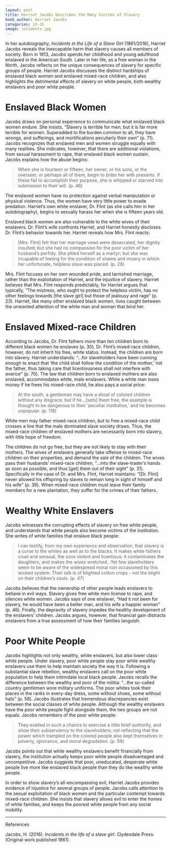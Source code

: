 ```yaml
---
layout: post
title: Harriet Jacobs Describes the Many Victims of Slavery
book_author: Harriet Jacobs
categories: 13-15
image: incidents.jpg
---
```



In her autobiography, _Incidents in the Life of a Slave Girl_ (1861/2016), Harriet Jacobs reveals the inescapable harm that slavery causes all members of society. Born in 1813, Jacobs spends her childhood and young adulthood enslaved in the American South. Later in her life, as a free woman in the North, Jacobs reflects on the unique consequences of slavery for specific groups of people. Harriet Jacobs discusses the distinct hardships of enslaved black women and enslaved mixed-race children, and also highlights the detrimental effects of slavery on white people, both wealthy enslavers and poor white people.

# Enslaved Black Women

Jacobs draws on personal experience to communicate what enslaved black women endure. She insists, “Slavery is terrible for men; but it is far more terrible for women. Superadded to the burden common to all, they have wrongs, and sufferings, and mortifications peculiarly their own” (p. 71). Jacobs recognizes that enslaved men and women struggle equally with many realities. She indicates, however, that there are additional violations, from sexual harassment to rape, that enslaved black women sustain. Jacobs explains how the abuse begins:

> When she is fourteen or fifteen, her owner, or his sons, or the overseer, or perhaps all of them, begin to bribe her with presents. If these fail to accomplish their purpose, she is whipped or starved into submission to their will. (p. 46)

The enslaved women have no protection against verbal manipulation or physical violence. Thus, the women have very little power to evade predation. Harriet’s own white enslaver, Dr. Flint (as she calls him in her autobiography), begins to sexually harass her when she is fifteen years old.

Enslaved black women are also vulnerable to the white wives of their enslavers. Dr. Flint’s wife confronts Harriet, and Harriet honestly discloses Dr. Flint’s behavior towards her. Harriet reveals how Mrs. Flint reacts:

> [Mrs. Flint] felt that her marriage vows were desecrated, her dignity insulted; but she had no compassion for the poor victim of her husband’s perfidy. She pitied herself as a martyr; but she was incapable of feeling for the condition of shame and misery in which her unfortunate, helpless slave was placed. (p. 28)

Mrs. Flint focuses on her own wounded pride, and tarnished marriage, rather than the exploitation of Harriet, and the injustice of slavery. Harriet believes that Mrs. Flint responds predictably, for Harriet argues that typically, “The mistress, who ought to protect the helpless victim, has no other feelings towards [the slave girl] but those of jealousy and rage” (p. 23). Harriet, like many other enslaved black women, lives caught between the unwanted attention of the white man and woman that bind her.


# Enslaved Mixed-race Children

According to Jacobs, Dr. Flint fathers more than ten children born to different black women he enslaves (p. 30). Dr. Flint’s mixed-race children, however, do not inherit his free, white status. Instead, the children are born into slavery. Harriet understands: “…for slaveholders have been cunning enough to enact that ‘the child shall follow the condition of the mother,’ not the father, thus taking care that licentiousness shall not interfere with avarice” (p. 70). The law that children born to enslaved mothers are also enslaved, accommodates white, male enslavers. While a white man loses money if he frees his mixed-race child, he also pays a social price:

> At the south, a gentleman may have a shoal of colored children without any disgrace; but if he…[sets] them free, the example is thought to be dangerous to their ‘peculiar institution,’ and he becomes unpopular. (p. 118)

White men may father mixed-race children, but to free a mixed-race child crosses a line that the male dominated slave society draws. Thus, the mixed-race children of enslaved mothers are necessarily born into slavery, with little hope of freedom.

The children do not go free, but they are not likely to stay with their mothers. The wives of enslavers generally take offense to mixed-race children on their properties, and demand the sale of the children. The wives pass their husbands’ mixed-race children, “…into the slave-trader’s hands as soon as possible, and thus [get] them out of their sight” (p. 31). Specifically in the case of Dr. and Mrs. Flint, Harriet maintains: “[Dr. Flint] never allowed his offspring by slaves to remain long in sight of himself and his wife” (p. 39). When mixed-race children must leave their family members for a new plantation, they suffer for the crimes of their fathers.

# Wealthy White Enslavers

Jacobs witnesses the corrupting effects of slavery on free white people, and understands that white people also become victims of the institution. She writes of white families that enslave black people:

> I can testify, from my own experience and observation, that slavery is a curse to the whites as well as to the blacks. It makes white fathers cruel and sensual, the sons violent and licentious; it contaminates the daughters, and makes the wives wretched...Yet few slaveholders seem to be aware of the widespread moral ruin occasioned by this wicked system. Their talk is of blighted cotton crops - not the blight on their children’s souls. (p. 47)

Jacobs believes that the ownership of other people leads enslavers to behave in evil ways. Slavery gives free white men license to rape, and silences white women. Jacobs says of one enslaver, “Had it not been for slavery, he would have been a better man, and his wife a happier woman” (p. 46). Finally, the depravity of slavery impedes the healthy development of the enslavers’ children. Jacobs argues, however, that financial gain distracts enslavers from a true assessment of how their families languish.

# Poor White People

Jacobs highlights not only wealthy, white enslavers, but also lower class white people. Under slavery, poor white people stay poor while wealthy enslavers use them to help maintain society the way it is. Following a substantial slave rebellion, wealthy enslavers call on the poor white population to help them intimidate local black people. Jacobs recalls the difference between the wealthy and poor of the militia: “...the so-called country gentlemen wore military uniforms. The poor whites took their places in the ranks in every-day dress, some without shoes, some without hats” (p. 58). Jacobs illustrates that tremendous discrepancies exist between the social classes of white people. Although the wealthy enslavers have the poor white people fight alongside them, the two groups are not equals. Jacobs remembers of the poor white people:

> They exalted in such a chance to exercise a little brief authority, and show their subserviency to the slaveholders; not reflecting that the power which trampled on the colored people also kept themselves in poverty, ignorance, and moral degradation. (p. 59)

Jacobs points out that while wealthy enslavers benefit financially from slavery, the institution actually keeps poor white people disadvantaged and uncompetitive. Jacobs suggests that poor, uneducated, desperate white people live more like enslaved black people than they do like wealthy white people.

In order to show slavery’s all-encompassing evil, Harriet Jacobs provides evidence of injustice for several groups of people. Jacobs calls attention to the sexual exploitation of black women and the particular contempt towards mixed-race children. She insists that slavery allows evil to enter the homes of white families, and keeps the poorest white people from any social mobility.

---
References

Jacobs, H. (2016). _Incidents in the life of a slave girl_. Clydesdale Press. (Original work published 1861).
